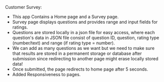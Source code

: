 Customer Survey:
- This app Contains a Home page and a Survey page. 
- Survey page displays questions and provides range and input fields for ratings.
- Questions are stored locally in a json file for easy access, where each question's data in JSON file consist of question ID, question, rating type (number/text) and range (if rating type = number). 
- We can add as many questions as we want but we need to make sure that results are stored in a permanent storage or database after submission since redirecting to another page might erase locally stored data!
- Once submitted, the page redirects to home page after 5 seconds.
- Added Responsiveness to pages. 